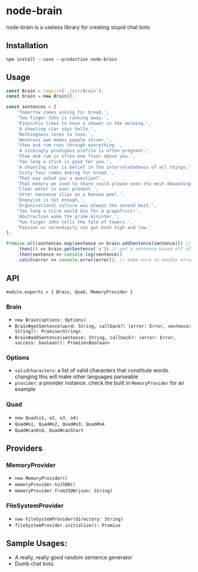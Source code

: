 # node-brain
node-brain is a useless library for creating stupid chat bots

## Installation

```
npm install --save --production node-brain
```

## Usage

```javascript
const Brain = require('./src/Brain');
const brain = new Brain();

const sentences = [
    'Tomorrow comes asking for bread.',
    'Two-finger John is running away.',
    'Pinocchio likes to have a shower in the morning.',
    'A shooting star says hello.',
    'Nothingness loves to love.',
    'Wondrous awe makes people shiver.',
    'Stew and rum runs through everything.',
    'A sickingly prodigous profile is often pregnant.',
    'Stew and rum is often one floor above you.',
    'Too long a stick is good for you.',
    'A shooting star is belief in the interrelatedness of all things.',
    'Sixty-four comes asking for bread.',
    'That way asked you a question?',
    'That memory we used to share could please even the most demanding follower of Freud.',
    'Clear water is ever present.',
    'Utter nonsense slips on a banana peel.',
    'Enqoyism is not enough.',
    'Organisational culture was always the second best.',
    'Too long a stick would die for a grapefruit!',
    'Abstraction woke the prime minister.',
    'Two-finger John tells the tale of towers.',
    'Passion or serendipity can get both high and low.'
];

Promise.all(sentences.map(sentence => brain.addSentence(sentence))) // add our sentences to the brain
    .then(() => brain.getSentence('a')) // get a sentence based off of the word 'a'. use '' for a completely random sentences
    .then(sentence => console.log(sentence))
    .catch(error => console.error(error)); // make sure to handle errors!
```


## API

```
module.exports = { Brain, Quad, MemoryProvider }
```


### Brain

- `new Brain(options: Options)`
- `Brain#getSentence(word: String, callback?: (error: Error, sentence: String)): Promise<String>`
- `Brain#addSentence(sentence: String, callback?: (error: Error, success: boolean)): Promise<Boolean>`

### Options

- `validCharacters`: a list of valid characters that constitute words. changing this will make other languages parseable
- `provider`: a provider instance. check the built in `MemoryProvider` for an example

### Quad

- `new Quad(o1, o2, o3, o4)`
- `Quad#o1, Quad#o2, Quad#o3, Quad#o4`
- `Quad#canEnd, Quad#canStart`

## Providers

### MemoryProvider

- `new MemoryProvider()`
- `memoryProvider.toJSON()`
- `memoryProvider.fromJSON(json: String)`

### FileSystemProvider

- `new FileSystemProvider(directory: String)`
- `fileSystemProvider.initialize(): Promise`

## Sample Usages:

- A really, really good random sentence generator
- Dumb chat bots
